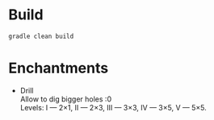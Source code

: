 # Build
`gradle clean build`

# Enchantments

- Drill <br>
    Allow to dig bigger holes :0 <br>
    Levels: I — 2×1, II — 2×3, III — 3×3, IV — 3×5, V — 5×5.
